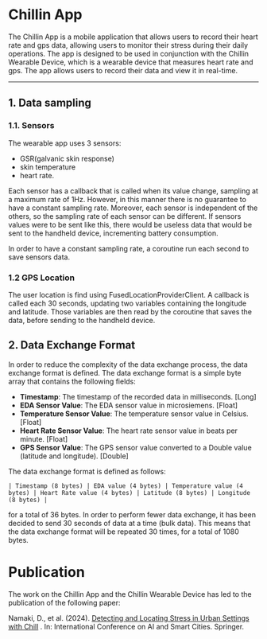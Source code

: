 # Chillin App
The Chillin App is a mobile application that allows users to record their heart rate and gps data, allowing users to 
monitor their stress during their daily operations. The app is designed to be used in conjunction with the Chillin 
Wearable Device, which is a wearable device that measures heart rate and gps. The app allows users to record their data
and view it in real-time.
<hr>

## 1. Data sampling

### 1.1. Sensors
The wearable app uses 3 sensors:
- GSR(galvanic skin response)
- skin temperature
- heart rate. 

Each sensor has a callback that is called when its value change, sampling at a maximum rate of 1Hz. However, in this
manner there is no guarantee to have a constant sampling rate. Moreover, each sensor is independent of the others, 
so the sampling rate of each sensor can be different. If sensors values were to be sent like this, there would be useless 
data that would be sent to the handheld device, incrementing battery consumption. 

In order to have a constant sampling rate, a coroutine run each second to save sensors data. 

### 1.2 GPS Location
The user location is find using FusedLocationProviderClient. A callback is called each 30 seconds, updating two variables 
containing the longitude and latitude. Those variables are then read by the coroutine that saves the data, before sending 
to the handheld device.

## 2. Data Exchange Format
In order to reduce the complexity of the data exchange process, the data exchange format is defined. The data exchange 
format is a simple byte array that contains the following fields:
- **Timestamp**: The timestamp of the recorded data in milliseconds. [Long]
- **EDA Sensor Value**: The EDA sensor value in microsiemens. [Float]
- **Temperature Sensor Value**: The temperature sensor value in Celsius. [Float]
- **Heart Rate Sensor Value**: The heart rate sensor value in beats per minute. [Float]
- **GPS Sensor Value**: The GPS sensor value converted to a Double value (latitude and longitude). [Double]

The data exchange format is defined as follows:
```
| Timestamp (8 bytes) | EDA value (4 bytes) | Temperature value (4 bytes) | Heart Rate value (4 bytes) | Latitude (8 bytes) | Longitude (8 bytes) |
```
for a total of 36 bytes.
In order to perform fewer data exchange, it has been decided to send 30 seconds of data at a time (bulk data). 
This means that the data exchange format will be repeated 30 times, for a total of 1080 bytes.
# Publication
The work on the Chillin App and the Chillin Wearable Device has led to the publication of the following paper:

Namaki, D., et al. (2024). [Detecting and Locating Stress in Urban Settings with Chill](https://doi.org/10.1007/978-3-031-86370-7_2)
. In: International Conference on AI and Smart Cities. Springer.
